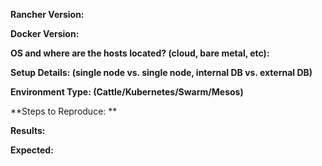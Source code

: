 **Rancher Version:**

**Docker Version:**

**OS and where are the hosts located? (cloud, bare metal, etc):**

**Setup Details: (single node vs. single node, internal DB vs. external DB)**

**Environment Type: (Cattle/Kubernetes/Swarm/Mesos)**

**Steps to Reproduce: **

**Results:** 

**Expected:**
